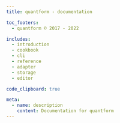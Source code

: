 ```yaml
---
title: quantform - documentation

toc_footers:
  - quantform © 2017 - 2022

includes:
  - introduction
  - cookbook
  - cli
  - reference
  - adapter
  - storage
  - editor

code_clipboard: true

meta:
  - name: description
    content: Documentation for quantform
---
```

